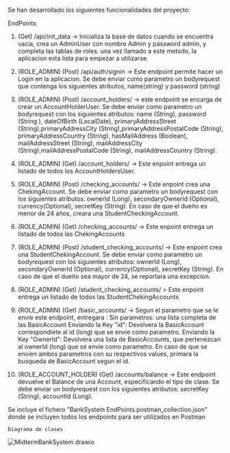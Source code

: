 Se han desarrollado los siguientes funcionalidades del proyecto:

EndPoints
1) (Get) /api/init_data -> Inicializa la base de datos cuando se encuentra vacia, crea un AdminUser con nombre Admin y password admin, y completa las tablas de roles.
		una vez llamado a este metodo, la aplicacion esta lista para empezar a utilizarse.

2) (ROLE_ADMIN) (Post) /api/auth/signin -> Este endpoint permite hacer un Login en la aplicacion. Se debe enviar como parametro un bodyrequest que contenga los siguientes atributos, name(string) y password (string)
		

3) (ROLE_ADMIN) (Post) /account_holders/ -> este endpoint se encarga de crear un AccountHolderUser. Se debe enviar como parametro un bodyrequest con los siguientes atributos:
		name (String), password (String ), dateOfBirth (LocalDate), primaryAddressStreet (String),primaryAddressCity (String),primaryAddressPostalCode (String), primaryAddressCountry (String),
		hasMailAddress (Boolean), mailAddressStreet (String), mailAddressCity (String),mailAddressPostalCode (String), mailAddressCountry (String).
		
4) (ROLE_ADMIN) (Get) /account_holders/ -> Este enpoint entrega un listado de todos los AccountHoldersUser.


5) (ROLE_ADMIN) (Post) /checking_accounts/ -> Este enpoint crea una ChekingAccount. Se debe enviar como parametro un bodyrequest con los siguientes atributos:   ownerId (Long), secondaryOwnerId (Optional<Long>),
		currency(Optional<String>), secretKey (String). En caso de que el dueño es menor de 24 años, creara una StudentCheckingAccount.

6) (ROLE_ADMIN) (Get) /checking_accounts/ -> Este enpoint entrega un listado de todos las ChekingAccounts

7) (ROLE_ADMIN) (Post) /student_checking_accounts/ -> Este enpoint crea una StudentChekingAccount. Se debe enviar como parametro un bodyrequest con los siguientes atributos:   ownerId (Long), secondaryOwnerId (Optional<Long>),
		currency(Optional<String>), secretKey (String). En caso de que el dueño sea mayor de 24, se reportara una excepcion.

8) (ROLE_ADMIN) (Get) /student_checking_accounts/  > Este enpoint entrega un listado de todos las StudentChekingAccounts

9) (ROLE_ADMIN) (Get) /basic_accounts/ -> Segun el parametro que se le envie este endpoint, entregara :
			Sin parametros: una lista completa de las BasicAccount
			Enviando la Key "id": Devolvera la BasicAccount correspondiete al id (long) que se envie como parametro.
			Enviando la Key "OwnerId": Devolvera una lista de BasicAccounts, que pertenezcan al ownerId (long) que se envie como parametro.
			En caso de que se envien ambos parametros con su respectivos values, primara la busqueda de  BasicAccount segun el id.

10) (ROLE_ACCOUNT_HOLDER) (Get) /accounts/balance -> Este endpoint devuelve el Balance de una Account, especificando el tipo de clase.
			Se debe enviar un bodyrequest con los siguientes atributos: secretKey (String), accountId (Long). 


Se incluye el fichero "BankSystem EndPoints.postman_collection.json" donde se incluyen todos los endpoints para ser utilizados en Postman

	
	Diagrama de clases
![MidtermBankSystem drawio](https://user-images.githubusercontent.com/110189061/200124831-860d4e69-0752-4f26-9da1-2a148fc2eaf5.png)
